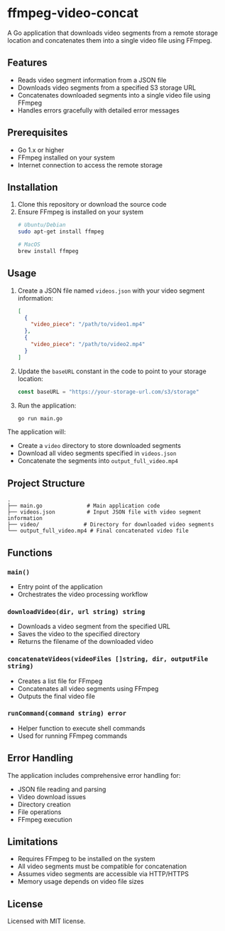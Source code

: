 # ffmpeg-video-concat

A Go application that downloads video segments from a remote storage location and concatenates them into a single video file using FFmpeg.

## Features

- Reads video segment information from a JSON file
- Downloads video segments from a specified S3 storage URL
- Concatenates downloaded segments into a single video file using FFmpeg
- Handles errors gracefully with detailed error messages

## Prerequisites

- Go 1.x or higher
- FFmpeg installed on your system
- Internet connection to access the remote storage

## Installation

1. Clone this repository or download the source code
2. Ensure FFmpeg is installed on your system
   ```bash
   # Ubuntu/Debian
   sudo apt-get install ffmpeg

   # MacOS
   brew install ffmpeg
   ```

## Usage

1. Create a JSON file named `videos.json` with your video segment information:
   ```json
   [
     {
       "video_piece": "/path/to/video1.mp4"
     },
     {
       "video_piece": "/path/to/video2.mp4"
     }
   ]
   ```

2. Update the `baseURL` constant in the code to point to your storage location:
   ```go
   const baseURL = "https://your-storage-url.com/s3/storage"
   ```

3. Run the application:
   ```bash
   go run main.go
   ```

The application will:
- Create a `video` directory to store downloaded segments
- Download all video segments specified in `videos.json`
- Concatenate the segments into `output_full_video.mp4`

## Project Structure

```
.
├── main.go              # Main application code
├── videos.json          # Input JSON file with video segment information
├── video/              # Directory for downloaded video segments
└── output_full_video.mp4 # Final concatenated video file
```

## Functions

### `main()`
- Entry point of the application
- Orchestrates the video processing workflow

### `downloadVideo(dir, url string) string`
- Downloads a video segment from the specified URL
- Saves the video to the specified directory
- Returns the filename of the downloaded video

### `concatenateVideos(videoFiles []string, dir, outputFile string)`
- Creates a list file for FFmpeg
- Concatenates all video segments using FFmpeg
- Outputs the final video file

### `runCommand(command string) error`
- Helper function to execute shell commands
- Used for running FFmpeg commands

## Error Handling

The application includes comprehensive error handling for:
- JSON file reading and parsing
- Video download issues
- Directory creation
- File operations
- FFmpeg execution

## Limitations

- Requires FFmpeg to be installed on the system
- All video segments must be compatible for concatenation
- Assumes video segments are accessible via HTTP/HTTPS
- Memory usage depends on video file sizes

## License

Licensed with MIT license.
